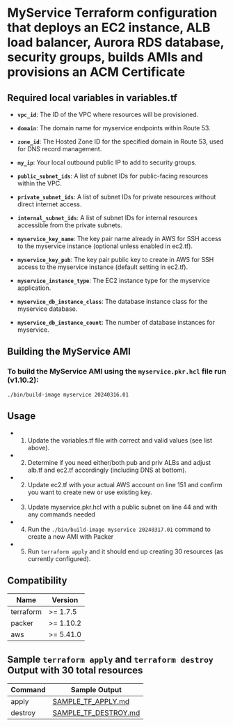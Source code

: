 # MyService Terraform configuration that deploys an EC2 instance, ALB load balancer, Aurora RDS database, security groups, builds AMIs and provisions an ACM Certificate

## Required local variables in variables.tf

- **`vpc_id`**: The ID of the VPC where resources will be provisioned.
- **`domain`**: The domain name for myservice endpoints within Route 53.
- **`zone_id`**: The Hosted Zone ID for the specified domain in Route 53, used for DNS record management.
- **`my_ip`**: Your local outbound public IP to add to security groups.

- **`public_subnet_ids`**: A list of subnet IDs for public-facing resources within the VPC.
- **`private_subnet_ids`**: A list of subnet IDs for private resources without direct internet access.
- **`internal_subnet_ids`**: A list of subnet IDs for internal resources accessible from the private subnets.

- **`myservice_key_name`**: The key pair name already in AWS for SSH access to the myservice instance (optional unless enabled in ec2.tf).
- **`myservice_key_pub`**: The key pair public key to create in AWS for SSH access to the myservice instance (default setting in ec2.tf).
- **`myservice_instance_type`**: The EC2 instance type for the myservice application.
- **`myservice_db_instance_class`**: The database instance class for the myservice database.
- **`myservice_db_instance_count`**: The number of database instances for myservice.

## Building the MyService AMI

### To build the MyService AMI using the `myservice.pkr.hcl` file run (v1.10.2): 
```
./bin/build-image myservice 20240316.01
```

## Usage

- 1. Update the variables.tf file with correct and valid values (see list above).
- 2. Determine if you need either/both pub and priv ALBs and adjust alb.tf and ec2.tf accordingly (including DNS at bottom).
- 2. Update ec2.tf with your actual AWS account on line 151 and confirm you want to create new or use existing key.
- 3. Update myservice.pkr.hcl with a public subnet on line 44 and with any commands needed
- 4. Run the `./bin/build-image myservice 20240317.01` command to create a new AMI with Packer
- 5. Run `terraform apply` and it should end up creating 30 resources (as currently configured).

## Compatibility

| Name | Version |
|------|---------|
| terraform | >= 1.7.5 |
| packer | >= 1.10.2 |
| aws | >= 5.41.0 |

## Sample `terraform apply` and `terraform destroy` Output with 30 total resources

| Command | Sample Output |
|---------|---------------|
| apply   | [SAMPLE_TF_APPLY.md](SAMPLE_TF_APPLY.md) |
| destroy | [SAMPLE_TF_DESTROY.md](SAMPLE_TF_DESTROY.md) |